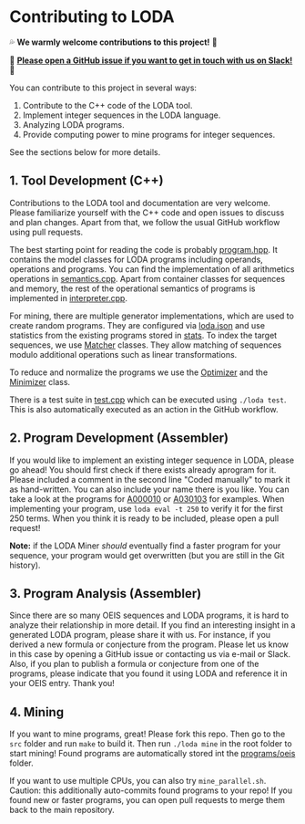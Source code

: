 # Contributing to LODA

:sweat_drops: **We warmly welcome contributions to this project!** :eyes:

:woman: **[Please open a GitHub issue if you want to get in touch with us on Slack!](https://github.com/ckrause/loda/issues)** :man:

You can contribute to this project in several ways:

1. Contribute to the C++ code of the LODA tool.
2. Implement integer sequences in the LODA language.
3. Analyzing LODA programs. 
4. Provide computing power to mine programs for integer sequences.

See the sections below for more details.

## 1. Tool Development (C++)

Contributions to the LODA tool and documentation are very welcome. Please familiarize yourself with the C++ code and open issues to discuss and plan changes.
Apart from that, we follow the usual GitHub workflow using pull requests. 

The best starting point for reading the code is probably [program.hpp](/src/include/program.hpp). It contains the model classes for LODA programs including operands, operations and programs. You can find the implementation of all arithmetics operations in [semantics.cpp](/src/semantics.cpp). Apart from container classes for sequences and memory, the rest of the operational semantics of programs is implemented in [interpreter.cpp](/src/interpreter.cpp).

For mining, there are multiple generator implementations, which are used to create random programs. They are configured via [loda.json](/loda.json) and use statistics from the existing programs stored in [stats](/stats). To index the target sequences, we use [Matcher](/src/include/matcher.hpp) classes. They allow matching of sequences modulo additional operations such as linear transformations.

To reduce and normalize the programs we use the [Optimizer](/src/include/optimizer.hpp) and the [Minimizer](/src/include/minimizer.hpp) class.

There is a test suite in [test.cpp](/src/test.cpp) which can be executed using `./loda test`. This is also automatically executed as an action in the GitHub workflow.

## 2. Program Development (Assembler)

If you would like to implement an existing integer sequence in LODA, please go ahead! You should first check if there exists already aprogram for it.
Please included a comment in the second line "Coded manually" to mark it as hand-written. You can also include your name there is you like. You can
take a look at the programs for [A000010](https://github.com/ckrause/loda/blob/master/programs/oeis/000/A000010.asm) or
[A030103](https://github.com/ckrause/loda/blob/master/programs/oeis/030/A030103.asm) for examples. When implementing your program, use
`loda eval -t 250` to verify it for the first 250 terms. When you think it is ready to be included, please open a pull request!

**Note:** if the LODA Miner _should_ eventually find a faster program for your sequence, your program would get overwritten (but you are still in the Git history). 

## 3. Program Analysis (Assembler)

Since there are so many OEIS sequences and LODA programs, it is hard to analyze their relationship in more detail. If you find an interesting insight in a generated LODA program, please share it with us. For instance, if you derived a new formula or conjecture from the program. Please let us know in this case by opening a GitHub issue or contacting us via e-mail or Slack. Also, if you plan to publish a formula or conjecture from one of the programs, please indicate that you found it using LODA and reference it in your OEIS entry. Thank you!

## 4. Mining

If you want to mine programs, great! Please fork this repo. Then go to the `src` folder and run `make`
to build it. Then run `./loda mine` in the root folder to start mining! Found programs are automatically
stored int the [programs/oeis](/programs/oeis) folder.

If you want to use multiple CPUs, you can also try `mine_parallel.sh`. Caution: this additionally
auto-commits found programs to your repo! If you found new or faster programs, you can open pull
requests to merge them back to the main repository.
